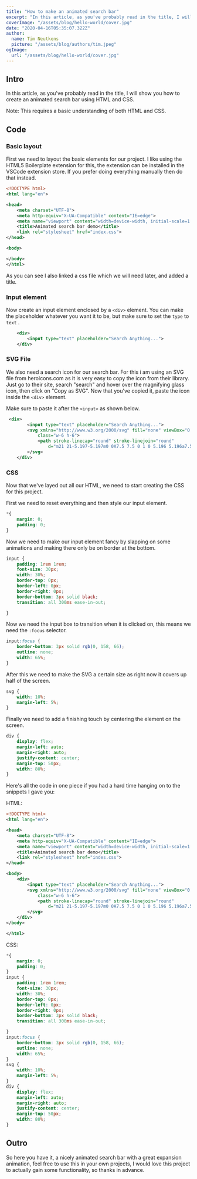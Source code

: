 ```yaml
---
title: "How to make an animated search bar"
excerpt: "In this article, as you've probably read in the title, I will show you how to create an animated search bar using HTML and CSS."
coverImage: "/assets/blog/hello-world/cover.jpg"
date: "2020-04-16T05:35:07.322Z"
author:
  name: Tim Neutkens
  picture: "/assets/blog/authors/tim.jpeg"
ogImage:
  url: "/assets/blog/hello-world/cover.jpg"
---
```


## Intro

In this article, as you've probably read in the title, I will show you how to create an animated search bar using HTML and CSS.

Note: This requires a basic understanding of both HTML and CSS.

## Code

### Basic layout

First we need to layout the basic elements for our project. I like using the HTML5 Boilerplate extension for this, the extension can be installed in the VSCode extension store. If you prefer doing everything manually then do that instead.

```xml
<!DOCTYPE html>
<html lang="en">

<head>
    <meta charset="UTF-8">
    <meta http-equiv="X-UA-Compatible" content="IE=edge">
    <meta name="viewport" content="width=device-width, initial-scale=1.0">
    <title>Animated search bar demo</title>
    <link rel="stylesheet" href="index.css">
</head>

<body>

</body>
</html>
```

As you can see I also linked a css file which we will need later, and added a title.

### Input element

Now create an input element enclosed by a `<div>` element. You can make the placeholder whatever you want it to be, but make sure to set the `type` to `text` .

```xml
    <div>
        <input type="text" placeholder="Search Anything...">
    </div>
```

### SVG File

We also need a search icon for our search bar. For this i am using an SVG file from heroicons.com as it is very easy to copy the icon from their library. Just go to their site, search "search" and hover over the magnifying glass icon, then click on "Copy as SVG". Now that you've copied it, paste the icon inside the `<div>` element.

Make sure to paste it after the `<input>` as shown below.

```xml
 <div>
        <input type="text" placeholder="Search Anything...">
        <svg xmlns="http://www.w3.org/2000/svg" fill="none" viewBox="0 0 24 24" stroke-width="1.5" stroke="currentColor"
            class="w-6 h-6">
            <path stroke-linecap="round" stroke-linejoin="round"
                d="m21 21-5.197-5.197m0 0A7.5 7.5 0 1 0 5.196 5.196a7.5 7.5 0 0 0 10.607 10.607Z" />
        </svg>
    </div>
```

### CSS

Now that we've layed out all our HTML, we need to start creating the CSS for this project.

First we need to reset everything and then style our input element.

```css
*{
    margin: 0;
    padding: 0;
}
```

Now we need to make our input element fancy by slapping on some animations and making there only be on border at the bottom.

```css
input {
    padding: 1rem 1rem;
    font-size: 30px;
    width: 30%;
    border-top: 0px;
    border-left: 0px;
    border-right: 0px;
    border-bottom: 3px solid black;
    transition: all 300ms ease-in-out;

}
```

Now we need the input box to transition when it is clicked on, this means we need the `:focus` selector.

```css
input:focus {
    border-bottom: 3px solid rgb(0, 158, 66);
    outline: none;
    width: 65%;
}
```

After this we need to make the SVG a certain size as right now it covers up half of the screen.

```css
svg {
    width: 10%;
    margin-left: 5%;
}
```

Finally we need to add a finishing touch by centering the element on the screen.

```css
div {
    display: flex;
    margin-left: auto;
    margin-right: auto;
    justify-content: center;
    margin-top: 50px;
    width: 80%;
}
```

Here's all the code in one piece if you had a hard time hanging on to the snippets I gave you:

HTML:

```xml
<!DOCTYPE html>
<html lang="en">

<head>
    <meta charset="UTF-8">
    <meta http-equiv="X-UA-Compatible" content="IE=edge">
    <meta name="viewport" content="width=device-width, initial-scale=1.0">
    <title>Animated search bar demo</title>
    <link rel="stylesheet" href="indes.css">
</head>

<body>
    <div>
        <input type="text" placeholder="Search Anything...">
        <svg xmlns="http://www.w3.org/2000/svg" fill="none" viewBox="0 0 24 24" stroke-width="1.5" stroke="currentColor"
            class="w-6 h-6">
            <path stroke-linecap="round" stroke-linejoin="round"
                d="m21 21-5.197-5.197m0 0A7.5 7.5 0 1 0 5.196 5.196a7.5 7.5 0 0 0 10.607 10.607Z" />
        </svg>
    </div>
</body>

</html>
```

CSS:

```css
*{
    margin: 0;
    padding: 0;
}
input {
    padding: 1rem 1rem;
    font-size: 30px;
    width: 30%;
    border-top: 0px;
    border-left: 0px;
    border-right: 0px;
    border-bottom: 3px solid black;
    transition: all 300ms ease-in-out;

}
input:focus {
    border-bottom: 3px solid rgb(0, 158, 66);
    outline: none;
    width: 65%;
}
svg {
    width: 10%;
    margin-left: 5%;
}
div {
    display: flex;
    margin-left: auto;
    margin-right: auto;
    justify-content: center;
    margin-top: 50px;
    width: 80%;
}
```

## Outro

So here you have it, a nicely animated search bar with a great expansion animation, feel free to use this in your own projects, I would love this project to actually gain some functionality, so thanks in advance.